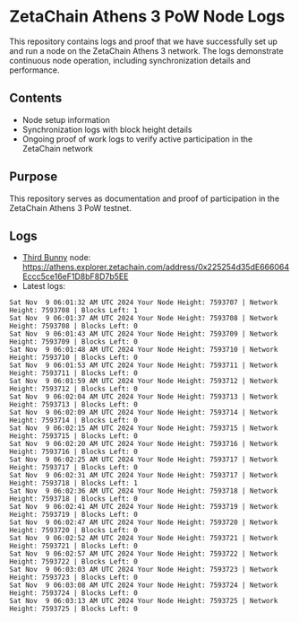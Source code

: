 # ZetaChain Athens 3 PoW Node Logs
This repository contains logs and proof that we have successfully set up and run a node on the ZetaChain Athens 3 network. The logs demonstrate continuous node operation, including synchronization details and performance.

## Contents
- Node setup information
- Synchronization logs with block height details
- Ongoing proof of work logs to verify active participation in the ZetaChain network

## Purpose
This repository serves as documentation and proof of participation in the ZetaChain Athens 3 PoW testnet.

## Logs

- [Third Bunny](https://thirdbunny.xyz/) node: https://athens.explorer.zetachain.com/address/0x225254d35dE666064Eccc5ce16eF1D8bF8D7b5EE
- Latest logs:
```
Sat Nov  9 06:01:32 AM UTC 2024 Your Node Height: 7593707 | Network Height: 7593708 | Blocks Left: 1
Sat Nov  9 06:01:37 AM UTC 2024 Your Node Height: 7593708 | Network Height: 7593708 | Blocks Left: 0
Sat Nov  9 06:01:43 AM UTC 2024 Your Node Height: 7593709 | Network Height: 7593709 | Blocks Left: 0
Sat Nov  9 06:01:48 AM UTC 2024 Your Node Height: 7593710 | Network Height: 7593710 | Blocks Left: 0
Sat Nov  9 06:01:53 AM UTC 2024 Your Node Height: 7593711 | Network Height: 7593711 | Blocks Left: 0
Sat Nov  9 06:01:59 AM UTC 2024 Your Node Height: 7593712 | Network Height: 7593712 | Blocks Left: 0
Sat Nov  9 06:02:04 AM UTC 2024 Your Node Height: 7593713 | Network Height: 7593713 | Blocks Left: 0
Sat Nov  9 06:02:09 AM UTC 2024 Your Node Height: 7593714 | Network Height: 7593714 | Blocks Left: 0
Sat Nov  9 06:02:15 AM UTC 2024 Your Node Height: 7593715 | Network Height: 7593715 | Blocks Left: 0
Sat Nov  9 06:02:20 AM UTC 2024 Your Node Height: 7593716 | Network Height: 7593716 | Blocks Left: 0
Sat Nov  9 06:02:25 AM UTC 2024 Your Node Height: 7593717 | Network Height: 7593717 | Blocks Left: 0
Sat Nov  9 06:02:31 AM UTC 2024 Your Node Height: 7593717 | Network Height: 7593718 | Blocks Left: 1
Sat Nov  9 06:02:36 AM UTC 2024 Your Node Height: 7593718 | Network Height: 7593718 | Blocks Left: 0
Sat Nov  9 06:02:41 AM UTC 2024 Your Node Height: 7593719 | Network Height: 7593719 | Blocks Left: 0
Sat Nov  9 06:02:47 AM UTC 2024 Your Node Height: 7593720 | Network Height: 7593720 | Blocks Left: 0
Sat Nov  9 06:02:52 AM UTC 2024 Your Node Height: 7593721 | Network Height: 7593721 | Blocks Left: 0
Sat Nov  9 06:02:57 AM UTC 2024 Your Node Height: 7593722 | Network Height: 7593722 | Blocks Left: 0
Sat Nov  9 06:03:03 AM UTC 2024 Your Node Height: 7593723 | Network Height: 7593723 | Blocks Left: 0
Sat Nov  9 06:03:08 AM UTC 2024 Your Node Height: 7593724 | Network Height: 7593724 | Blocks Left: 0
Sat Nov  9 06:03:13 AM UTC 2024 Your Node Height: 7593725 | Network Height: 7593725 | Blocks Left: 0
```
